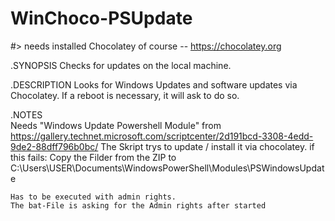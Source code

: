 # WinChoco-PSUpdate
 
#> needs installed Chocolatey of course -- https://chocolatey.org
 
.SYNOPSIS 
	Checks for updates on the local machine.
	
.DESCRIPTION 
	Looks for Windows Updates and software updates via Chocolatey. If a reboot is necessary,
	it will ask to do so.
	
.NOTES     
	Needs "Windows Update Powershell Module" from https://gallery.technet.microsoft.com/scriptcenter/2d191bcd-3308-4edd-9de2-88dff796b0bc/
	The Skript trys to update / install it via chocolatey.
	if this fails:
	Copy the Filder from the ZIP to C:\Users\USER\Documents\WindowsPowerShell\Modules\PSWindowsUpdate
	
	Has to be executed with admin rights. 
	The bat-File is asking for the Admin rights after started


